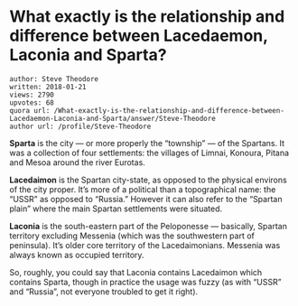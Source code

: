 # What exactly is the relationship and difference between Lacedaemon, Laconia and Sparta?

	author: Steve Theodore
	written: 2018-01-21
	views: 2790
	upvotes: 68
	quora url: /What-exactly-is-the-relationship-and-difference-between-Lacedaemon-Laconia-and-Sparta/answer/Steve-Theodore
	author url: /profile/Steve-Theodore


__Sparta__  is the city — or more properly the “township” — of the Spartans. It was a collection of four settlements: the villages of Limnai, Konoura, Pitana and Mesoa around the river Eurotas.

__Lacedaimon__ is the Spartan city-state, as opposed to the physical environs of the city proper. It’s more of a political than a topographical name: the “USSR” as opposed to “Russia.” However it can also refer to the “Spartan plain” where the main Spartan settlements were situated.

__Laconia__  is the south-eastern part of the Peloponesse — basically, Spartan territory excluding Messenia (which was the southwestern part of peninsula). It’s older core territory of the Lacedaimonians. Messenia was always known as occupied territory.

So, roughly, you could say that Laconia contains Lacedaimon which contains Sparta, though in practice the usage was fuzzy (as with “USSR” and “Russia”, not everyone troubled to get it right).

